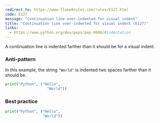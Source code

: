 ```yaml
---
redirect_to: https://www.flake8rules.com/rules/E127.html
code: E127
message: "Continuation line over-indented for visual indent"
title: "Continuation line over-indented for visual indent (E127)"
links:
  - https://www.python.org/dev/peps/pep-0008/#indentation
---
```


A continuation line is indented farther than it should be for a visual indent.

### Anti-pattern

In this example, the string `"World"` is indented two spaces farther than it should be.

```python
print("Python", ("Hello",
                   "World"))
```

### Best practice

```python
print("Python", ("Hello",
                 "World"))
```
